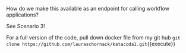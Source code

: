 How do we make this available as an endpoint for calling workflow applications?  

See Scenario 3!


For a full version of the code, pull down docker file from my git hub
`git clone https://github.com/lauraschornack/katacoda1.git`{{execute}}